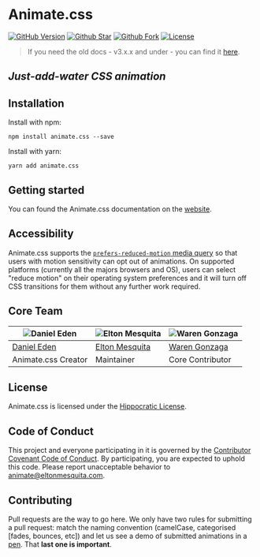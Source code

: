 # Animate.css

[![GitHub Version](https://img.shields.io/github/release/animate-css/animate.css.svg?style=for-the-badge)](https://github.com/animate-css/animate.css/releases) [![Github Star](https://img.shields.io/github/stars/animate-css/animate.css.svg?style=for-the-badge)](https://github.com/animate-css/animate.css/stargazers) [![Github Fork](https://img.shields.io/github/forks/animate-css/animate.css.svg?style=for-the-badge)](https://github.com/animate-css/animate.css/network/members) [![License](https://img.shields.io/badge/license-hippocratic%20license-orange.svg?longCache=true&style=for-the-badge)](https://github.com/animate-css/animate.css/blob/main/LICENSE)

> If you need the old docs - v3.x.x and under - you can find it [here](https://github.com/animate-css/animate.css/tree/a8d92e585b1b302f7749809c3308d5e381f9cb17).

## _Just-add-water CSS animation_

## Installation

Install with npm:

```shell
npm install animate.css --save
```

Install with yarn:

```shell
yarn add animate.css
```

## Getting started

You can found the Animate.css documentation on the [website](https://animate.style/).

## Accessibility

Animate.css supports the [`prefers-reduced-motion` media query](https://webkit.org/blog/7551/responsive-design-for-motion/) so that users with motion sensitivity can opt out of animations. On supported platforms (currently all the majors browsers and OS), users can select "reduce motion" on their operating system preferences and it will turn off CSS transitions for them without any further work required.

## Core Team

| ![Daniel Eden](https://avatars2.githubusercontent.com/u/439365?s=460&u=512b4cc5324938ae40bbb8f3b7769d335953cd3a&v=4) | ![Elton Mesquita](https://avatars2.githubusercontent.com/u/5007208?s=460&u=418401ee605824272e5dcb955fd64ea24546a857&v=4) | ![Waren Gonzaga](https://avatars1.githubusercontent.com/u/15052701?s=460&u=9e58364978379536d3f26c4ce5cae1a2a449a0e4&v=4) |
| --- | --- | --- |
| [Daniel Eden](https://github.com/daneden) | [Elton Mesquita](https://github.com/eltonmesquita) | [Waren Gonzaga](https://github.com/WarenGonzaga) |
| Animate.css Creator | Maintainer | Core Contributor |

## License

Animate.css is licensed under the [Hippocratic License](http://firstdonoharm.dev).

## Code of Conduct

This project and everyone participating in it is governed by the [Contributor Covenant Code of Conduct](CODE_OF_CONDUCT.md). By participating, you are expected to uphold this code. Please report unacceptable behavior to [animate@eltonmesquita.com](mailto:animate@eltonmesquita.com).

## Contributing

Pull requests are the way to go here. We only have two rules for submitting a pull request: match the naming convention (camelCase, categorised [fades, bounces, etc]) and let us see a demo of submitted animations in a [pen](https://codepen.io). That **last one is important**.
